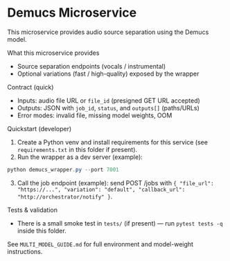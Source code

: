 # Demucs Microservice

This microservice provides audio source separation using the Demucs model.

What this microservice provides
- Source separation endpoints (vocals / instrumental)
- Optional variations (fast / high-quality) exposed by the wrapper

Contract (quick)
- Inputs: audio file URL or `file_id` (presigned GET URL accepted)
- Outputs: JSON with `job_id`, `status`, and `outputs[]` (paths/URLs)
- Error modes: invalid file, missing model weights, OOM

Quickstart (developer)
1. Create a Python venv and install requirements for this service (see `requirements.txt` in this folder if present).
2. Run the wrapper as a dev server (example):

```powershell
python demucs_wrapper.py --port 7001
```

3. Call the job endpoint (example): send POST /jobs with `{ "file_url": "https://...", "variation": "default", "callback_url": "http://orchestrator/notify" }`.

Tests & validation
- There is a small smoke test in `tests/` (if present) — run `pytest tests -q` inside this folder.

See `MULTI_MODEL_GUIDE.md` for full environment and model-weight instructions.
